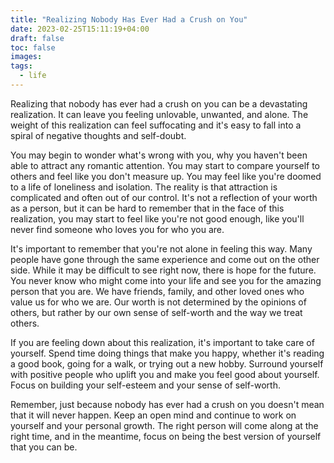 ```yaml
---
title: "Realizing Nobody Has Ever Had a Crush on You"
date: 2023-02-25T15:11:19+04:00
draft: false
toc: false
images:
tags:
  - life
---
```


Realizing that nobody has ever had a crush on you can be a devastating realization. It can leave you feeling unlovable, unwanted, and alone. The weight of this realization can feel suffocating and it's easy to fall into a spiral of negative thoughts and self-doubt.

You may begin to wonder what's wrong with you, why you haven't been able to attract any romantic attention. You may start to compare yourself to others and feel like you don't measure up. You may feel like you're doomed to a life of loneliness and isolation. The reality is that attraction is complicated and often out of our control. It's not a reflection of your worth as a person, but it can be hard to remember that in the face of this realization, you may start to feel like you're not good enough, like you'll never find someone who loves you for who you are.

It's important to remember that you're not alone in feeling this way. Many people have gone through the same experience and come out on the other side. While it may be difficult to see right now, there is hope for the future. You never know who might come into your life and see you for the amazing person that you are. We have friends, family, and other loved ones who value us for who we are. Our worth is not determined by the opinions of others, but rather by our own sense of self-worth and the way we treat others.

If you are feeling down about this realization, it's important to take care of yourself. Spend time doing things that make you happy, whether it's reading a good book, going for a walk, or trying out a new hobby. Surround yourself with positive people who uplift you and make you feel good about yourself. Focus on building your self-esteem and your sense of self-worth.

Remember, just because nobody has ever had a crush on you doesn't mean that it will never happen. Keep an open mind and continue to work on yourself and your personal growth. The right person will come along at the right time, and in the meantime, focus on being the best version of yourself that you can be.